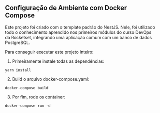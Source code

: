 Configuração de Ambiente com Docker Compose
-----

Este projeto foi criado com o template padrão do NestJS. Nele, foi utilizado todo o conhecimento aprendido nos primeiros módulos do curso DevOps da Rocketset, integrando uma aplicação comum com um banco de dados PostgreSQL.

Para conseguir executar este projeto inteiro:

1. Primeiramente instale todas as dependências:

```
yarn install
```

2. Build o arquivo docker-compose.yaml:

```
docker-compose build
```

3. Por fim, rode os container:

```
docker-compose run -d
```
